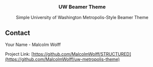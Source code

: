 <a name="readme-top"></a>


<h3 align="center">UW Beamer Theme</h3>

  <p align="center">
    Simple University of Washington Metropolis-Style Beamer Theme
  </p>
</div>



<!-- CONTACT -->
## Contact

Your Name - Malcolm Wolff

Project Link: [https://github.com/MalcolmWolff/STRUCTURED](https://github.com/MalcolmWolff/uw-metropolis-theme)

